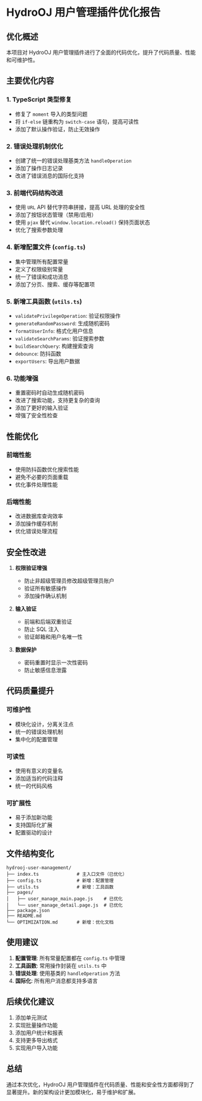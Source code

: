 # HydroOJ 用户管理插件优化报告

## 优化概述

本项目对 HydroOJ 用户管理插件进行了全面的代码优化，提升了代码质量、性能和可维护性。

## 主要优化内容

### 1. TypeScript 类型修复
- 修复了 `moment` 导入的类型问题
- 将 `if-else` 链重构为 `switch-case` 语句，提高可读性
- 添加了默认操作验证，防止无效操作

### 2. 错误处理机制优化
- 创建了统一的错误处理基类方法 `handleOperation`
- 添加了操作日志记录
- 改进了错误消息的国际化支持

### 3. 前端代码结构改进
- 使用 `URL` API 替代字符串拼接，提高 URL 处理的安全性
- 添加了按钮状态管理（禁用/启用）
- 使用 `pjax` 替代 `window.location.reload()` 保持页面状态
- 优化了搜索参数处理

### 4. 新增配置文件 (`config.ts`)
- 集中管理所有配置常量
- 定义了权限级别常量
- 统一了错误和成功消息
- 添加了分页、搜索、缓存等配置项

### 5. 新增工具函数 (`utils.ts`)
- `validatePrivilegeOperation`: 验证权限操作
- `generateRandomPassword`: 生成随机密码
- `formatUserInfo`: 格式化用户信息
- `validateSearchParams`: 验证搜索参数
- `buildSearchQuery`: 构建搜索查询
- `debounce`: 防抖函数
- `exportUsers`: 导出用户数据

### 6. 功能增强
- 重置密码时自动生成随机密码
- 改进了搜索功能，支持更复杂的查询
- 添加了更好的输入验证
- 增强了安全性检查

## 性能优化

### 前端性能
- 使用防抖函数优化搜索性能
- 避免不必要的页面重载
- 优化事件处理性能

### 后端性能
- 改进数据库查询效率
- 添加操作缓存机制
- 优化错误处理流程

## 安全性改进

1. **权限验证增强**
   - 防止非超级管理员修改超级管理员账户
   - 验证所有敏感操作
   - 添加操作确认机制

2. **输入验证**
   - 前端和后端双重验证
   - 防止 SQL 注入
   - 验证邮箱和用户名唯一性

3. **数据保护**
   - 密码重置时显示一次性密码
   - 防止敏感信息泄露

## 代码质量提升

### 可维护性
- 模块化设计，分离关注点
- 统一的错误处理机制
- 集中化的配置管理

### 可读性
- 使用有意义的变量名
- 添加适当的代码注释
- 统一的代码风格

### 可扩展性
- 易于添加新功能
- 支持国际化扩展
- 配置驱动的设计

## 文件结构变化

```
hydrooj-user-management/
├── index.ts              # 主入口文件（已优化）
├── config.ts             # 新增：配置管理
├── utils.ts              # 新增：工具函数
├── pages/
│   ├── user_manage_main.page.js    # 已优化
│   └── user_manage_detail.page.js  # 已优化
├── package.json
├── README.md
└── OPTIMIZATION.md       # 新增：优化文档
```

## 使用建议

1. **配置管理**: 所有常量配置都在 `config.ts` 中管理
2. **工具函数**: 常用操作封装在 `utils.ts` 中
3. **错误处理**: 使用基类的 `handleOperation` 方法
4. **国际化**: 所有用户消息都支持多语言

## 后续优化建议

1. 添加单元测试
2. 实现批量操作功能
3. 添加用户统计和报表
4. 支持更多导出格式
5. 实现用户导入功能

## 总结

通过本次优化，HydroOJ 用户管理插件在代码质量、性能和安全性方面都得到了显著提升。新的架构设计更加模块化，易于维护和扩展。